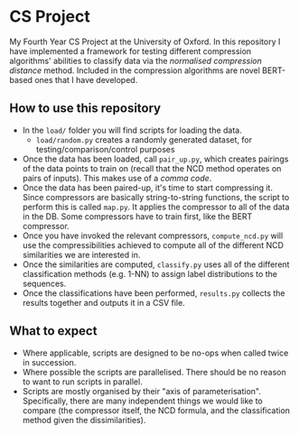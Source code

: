 # CS Project
My Fourth Year CS Project at the University of Oxford.
In this repository I have implemented a framework for testing different compression algorithms' abilities to classify data via the _normalised compression distance_ method.
Included in the compression algorithms are novel BERT-based ones that I have developed.

## How to use this repository

- In the `load/` folder you will find scripts for loading the data.
    - `load/random.py` creates a randomly generated dataset, for testing/comparison/control purposes
- Once the data has been loaded, call `pair_up.py`, which creates pairings of the data points to train on (recall that the NCD method operates on pairs of inputs). This makes use of a _comma code_.
- Once the data has been paired-up, it's time to start compressing it. Since compressors are basically string-to-string functions, the script to perform this is called `map.py`.
It applies the compressor to all of the data in the DB.
Some compressors have to train first, like the BERT compressor.
- Once you have invoked the relevant compressors, `compute_ncd.py` will use the compressibilities achieved to compute all of the different NCD similarities we are interested in.
- Once the similarities are computed, `classify.py` uses all of the different classification methods (e.g. 1-NN) to assign label distributions to the sequences.
- Once the classifications have been performed, `results.py` collects the results together and outputs it in a CSV file.

## What to expect

- Where applicable, scripts are designed to be no-ops when called twice in succession.
- Where possible the scripts are parallelised. There should be no reason to want to run scripts in parallel.
- Scripts are mostly organised by their "axis of parameterisation". Specifically, there are many independent things we would like to compare (the compressor itself, the NCD formula, and the classification method given the dissimilarities).

